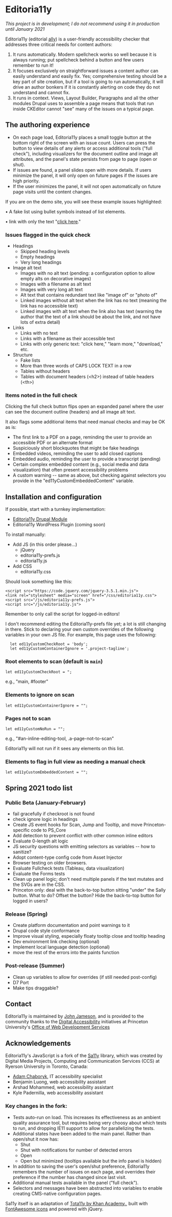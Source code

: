 # Editoria11y

*This project is in development; I do not recommend using it in production until January 2021*

Editoria11y (editorial [ally](https://www.a11yproject.com/)) is a user-friendly accessibility checker that addresses three critical needs for content authors:

1. It runs automatically. Modern spellcheck works so well because it is always running; put spellcheck behind a button and few users remember to run it!
1. It focuses exclusively on straightforward issues a content author can easily understand and easily fix. Yes; comprehensive testing should be a key part of site creation, but if a tool is going to run automatically, it will drive an author bonkers if it is constantly alerting on code they do not understand and cannot fix.
1. It runs in context. Views, Layout Builder, Paragraphs and all the other modules Drupal uses to assemble a page means that tools that run inside CKEditor cannot "see" many of the issues on a typical page.

## The authoring experience
* On each page load, Editoria11y places a small toggle button at the bottom right of the screen with an issue count. Users can press the button to view details of any alerts or access additional tools ("full check"), including visualizers for the document outline and image alt attributes, and the panel's state persists from page to page (open or shut).
* If issues are found, a panel slides open with more details. If users minimize the panel, it will only open on future pages if the issues are high priority.
* If the user minimizes the panel, it will not open automatically on future page visits until the content changes.

If you are on the demo site, you will see these example issues highlighted:

• A fake list using bullet symbols instead of list elements.

• link with only the text "[click here](https://www.youtube.com/watch?v=DLzxrzFCyOs)."

### Issues flagged in the quick check
* Headings
  * Skipped heading levels
  * Empty headings
  * Very long headings
* Image alt text
  * Images with no alt text (pending: a configuration option to allow empty alts on decorative images)
  * Images with a filename as alt text
  * Images with very long alt text
  * Alt text that contains redundant text like "image of" or "photo of"
  * Linked images without alt text when the link has no text (meaning the link has no accessible text)
  * Linked images with alt text when the link also has text (warning the author that the text of a link should be about the link, and not have lots of extra detail)
* Links
  * Links with no text
  * Links with a filename as their accessible text
  * Links with only generic text: "click here," "learn more," "download," etc.
* Structure
  * Fake lists
  * More than three words of CAPS LOCK TEXT in a row
  * Tables without headers
  * Tables with document headers (&lt;h2&gt;) instead of table headers (&lt;th&gt;)
  
### Items noted in the full check
Clicking the full check button flips open an expanded panel where the user can see the document outline (headers) and all image alt text.

It also flags some additional items that need manual checks and may be OK as is:

* The first link to a PDF on a page, reminding the user to provide an accessible PDF or an alternate format
* Suspiciously short blockquotes that might be fake headings
* Embedded videos, reminding the user to add closed captions
* Embedded audio, reminding the user to provide a transcript (pending)
* Certain complex embedded content (e.g., social media and data visualization) that often present accessibility problems
* A custom warning -- same as above, but checking against selectors you provide in the "ed11yCustomEmbeddedContent" variable.

## Installation and configuration

If possible, start with a turnkey implementation:
* [Editoria11y Drupal Module](https://www.drupal.org/project/editoria11y)
* Editoria11y WordPress Plugin (coming soon) 

To install manually:
* Add JS (in this order please...)
  * jQuery
  * editoria11y-prefs.js
  * editoria11y.js
* Add CSS
  * editoria11y.css

Should look something like this:

```
<script src="https://code.jquery.com/jquery-3.5.1.min.js">
<link rel="stylesheet" media="screen" href="/css/editoria11y.css">
<script src="/js/editoria11y-prefs.js">
<script src="/js/editoria11y.js">
```

Remember to only call the script for logged-in editors!

I don't recommend editing the Editoria11y-prefs file yet; a lot is still changing in there. Stick to declaring your own custom overrides of the following variables in your own JS file. For example, this page uses the following:

```
  let ed11yCustomCheckRoot = 'body';
  let ed11yCustomContainerIgnore = '.project-tagline';
```

### Root elements to scan (default is `main`)
`let ed11yCustomCheckRoot = ";`

e.g., "main, #footer"

### Elements to ignore on scan

`let ed11yCustomContainerIgnore = "";`

### Pages not to scan

`let ed11yCustomNoRun = "";`

e.g., "#an-inline-editing-tool, .a-page-not-to-scan"

Editoria11y will not run if it sees any elements on this list.

### Elements to flag in full view as needing a manual check

`let ed11yCustomEmbeddedContent = "";`

## Spring 2021 todo list

### Public Beta (January-February)
- fail gracefully if checkroot is not found
- check ignore logic in headings
- Create JS event hooks for Scan, Jump and Tooltip, and move Princeton-specific code to PS_Core
- Add detection to prevent conflict with other common inline editors
- Evaluate 0-length alt logic
- JS security questions with emitting selectors as variables -- how to sanitize?
- Adopt content-type config code from Asset Injector
- Browser testing on older browsers.
- Evaluate Fullcheck tests (Tableau, data visualization)
- Evaluate the Forms tests
- Clean up panel logic; don't need multiple panels if the text mutates and the SVGs are in the CSS.
- Princeton only: deal with the back-to-top button sitting "under" the Sally button. What to do? Offset the button? Hide the back-to-top button for logged in users?

### Release (Spring)
- Create platform documentation and point warnings to it
- Drupal code style conformance
- Improve visual styling, especially floaty tooltip close and tooltip heading
- Dev environment link checking (optional)
- Implement local language detection (optional)
- move the rest of the errors into the paints function

### Post-release (Summer)
- Clean up variables to allow for overrides (if still needed post-config)
- D7 Port
- Make tips draggable?

## Contact
Editoria11y is maintained by [John Jameson](jjameson@princeton.edu), and is provided to the community thanks to the [Digital Accessibility](https://accessibility.princeton.edu/) initiatives at Princeton University's [Office of Web Development Services](https://wds.princeton.edu/)

## Acknowledgements
Editoria11y's JavaScript is a fork of the [Sa11y](https://ryersondmp.github.io/sa11y/) library, which was created by Digital Media Projects, Computing and Communication Services (CCS) at Ryerson University in Toronto, Canada:
- [Adam Chaboryk](https://github.com/adamchaboryk), IT accessibility specialist
- Benjamin Luong, web accessibility assistant
- Arshad Mohammed, web accessibility assistant
- Kyle Padernilla, web accessibility assistant

### Key changes in the fork: 
- Tests auto-run on load. This increases its effectiveness as an ambient quality assurance tool, but requires being very choosy about which tests to run, and dropping IE11 support to allow for parallelizing the tests.
- Additional states have been added to the main panel. Rather than open/shut it now has:
  - Shut
  - Shut with notifications for number of detected errors
  - Open
  - Open but minimized (tooltips available but the info panel is hidden) 
- In addition to saving the user's open/shut preference, Editoria11y remembers the number of issues on each page, and overrides their preference if the number has changed since last visit.
- Additional manual tests available in the panel ("full check").
- Selectors and messages have been abstracted into variables to enable creating CMS-native configuration pages.

Sa11y itself is an adaptation of [Tota11y by Khan Academy.](https://github.com/Khan/tota11y), built with [FontAwesome icons](https://github.com/FortAwesome/Font-Awesome) and powered with jQuery.

<div hidden>
<script>
  let ed11yCustomCheckRoot = 'body';
  let ed11yCustomContainerIgnore = '.project-tagline';
</script>

<script src="https://code.jquery.com/jquery-3.5.1.min.js"></script><link rel="stylesheet" media="screen" href="{{ site.baseurl}}/css/editoria11y.css"><script src="{{ site.baseurl}}/js/editoria11y-prefs.js"></script><script src="{{ site.baseurl}}/js/editoria11y.js"></script></div>